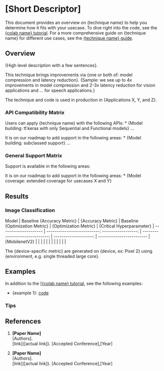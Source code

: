 <!--
Template for per-technique overview page. Users use this page to determine
whether or not they want to try a technique. Once they've decided to try the technique,
they are guided to documentation on how to try the technique.

Remember that some people arriving this page will already have made the decision
to try the technique.

This page should minimize the background knowledge needed to understand the
text. This page targets end-users only, not contributors, hardware vendors, or
people who would be interested in the technique details. There will be a
separate page for that (TODO: determine location).

Regular brackets with text (e.g. {name}) should be replaced.

See https://www.tensorflow.org/model_optimization/guide/pruning for a good
example.
-->

# [Short Descriptor]

<!-- Describe purpose (to help users determine whether they want to use
technique) and then help navigate users who have previously decided they want
to use the technique to page telling them how to use the technique. -->

This document provides an overview on {technique name} to help you determine how
it fits with your usecase. To dive right into the code, see the
[{colab name} tutorial]({link}). For a more comprehensive guide on {technique
name} for different use cases, see the [{technique name} guide]({link}).

## Overview

{High level description with a few sentences}.

<!-- Short Pitch: Summary of Results Section -->

This technique brings improvements via {one or both of: model compression and
latency reduction}. {Sample: we see up to 4x improvements in model compression
and 2-3x latency reduction for vision applications and ... for speech
applications.}

<!--
Users can use this to consider the tradeoffs of using stable techniques versus
bleeding-edge techniques for additional gains.

Note: be careful about including non-public information or including names
of applications that haven't agreed to include their names.

If it's relevant, distinguish the technique and the code. E.g. The code is used
in A and B. The general technique is additionally used in C and D.
-->

The technique and code is used in production in {Applications X, Y, and Z}.

### API Compatibility Matrix

<!--
Tell users what APIs we are currently compatible with. APIs include:
- Model building (e.g. tf.keras with Sequential/Functional/Subclassed, tf.layers)
- TensorFlow versions (e.g. TF 1.XX for versions 1.YY+, TF 2.XX) (TODO: have a table if
  this varies depending on model optimization pip version).
- TensorFlow execution mode: (e.g. graph mode, eager mode)
- Distributed training: (e.g. tf.distribute vs tf.estimator, synchronous vs asynchronous)

While the pitch helps users decide if the technique is worth their investment
(e.g. I need 3x improvements and 2x is not enough), this section allows users to
decide if they can or want to use the technique now.
-->

Users can apply {technique name} with the following APIs: * {Model building:
tf.keras with only Sequential and Functional models} ...

<!-- Create Github issues and link to them.-->

It is on our roadmap to add support in the following areas: * {Model building:
subclassed support} ...

<!-- Optional section: consider additional factors such as model and layer
coverage, hardware coverage and links to docs describing the benefits to those hardware
(the benefits should live outside tensorflow.org/model_optimization), and more.

If the user can reap the techniques' benefits, almost regardless of model or hardware,
then the reason for this section diminishes.
-->

### General Support Matrix

Support is available in the following areas:

<!-- Create Github issues and link to them.-->

It is on our roadmap to add support in the following areas: * {Model coverage:
extended coverage for usecases X and Y}

## Results

<!--
1. Subdivide into subsections for each mode of usage, if there is that
   distinction.

Example:

### Model compression only
[Table]

### Model compression and latency reduction
[Table]

2. If reasonable, for each subsection, have multiple tables for each use case (e.g. image classification, speech recognition).

3. If significant configuration changes are necessary for different models,
   consider including that information also as a detail after the tables.
   In the future, these models may be reproducible in TensorFlow Official Models
   and the configuration would be checked in.
-->

### Image Classification

<!-- The critical hyperparameter is something that significantly affects the
accuracy and optimization metrics. An optimization metric is something like
latency or model storage size -->

Model | Baseline {Accuracy Metric} | {Accuracy Metric} | Baseline {Optimization
Metric} | {Optimization Metric} | {Critical Hyperparameter}
| --------------------- | ---------------------------: ------------------: |
------------------------------: | --------------------:
| ------------------------- | {MobilenetV2} | | | | | | | | | | | |

The {device-specific metric} are generated on {device, ex: Pixel 2} using
{environment, e.g. single threaded large core}.

## Examples

In addition to the [[{colab name} tutorial]({link}), see the following examples:
* {example 1}: [code]({link})

<!-- This may eventually point to page in TensorFlow Official Models. -->

### Tips

<!-- Various training tips (e.g. hypertuning) corresponding to different use
cases. -->

## References

1.  **[Paper Name]** <br />
    [Authors]. <br />
    [link]([actual link]). [Accepted Conference],[Year]

2.  **[Paper Name]** <br />
    [Authors]. <br />
    [link]([actual link]). [Accepted Conference],[Year]

